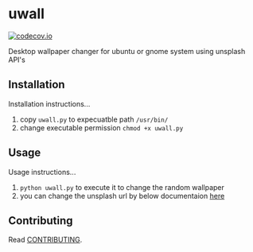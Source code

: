 # uwall

[![codecov.io](https://codecov.io/github/hbetts/orbitalpy/coverage.svg?branch=master)](https://codecov.io/github/charanrajtc/uwall?branch=master)

Desktop wallpaper changer for ubuntu or gnome system using unsplash API's


## Installation

Installation instructions...

1. copy `uwall.py` to expecuatble path `/usr/bin/`
2. change executable permission `chmod +x uwall.py` 


## Usage

Usage instructions...

1. `python uwall.py` to execute it to change the random wallpaper 
2. you can change the unsplash url by below documentaion [here](https://source.unsplash.com/) 

## Contributing

Read [CONTRIBUTING](CONTRIBUTING.md).
